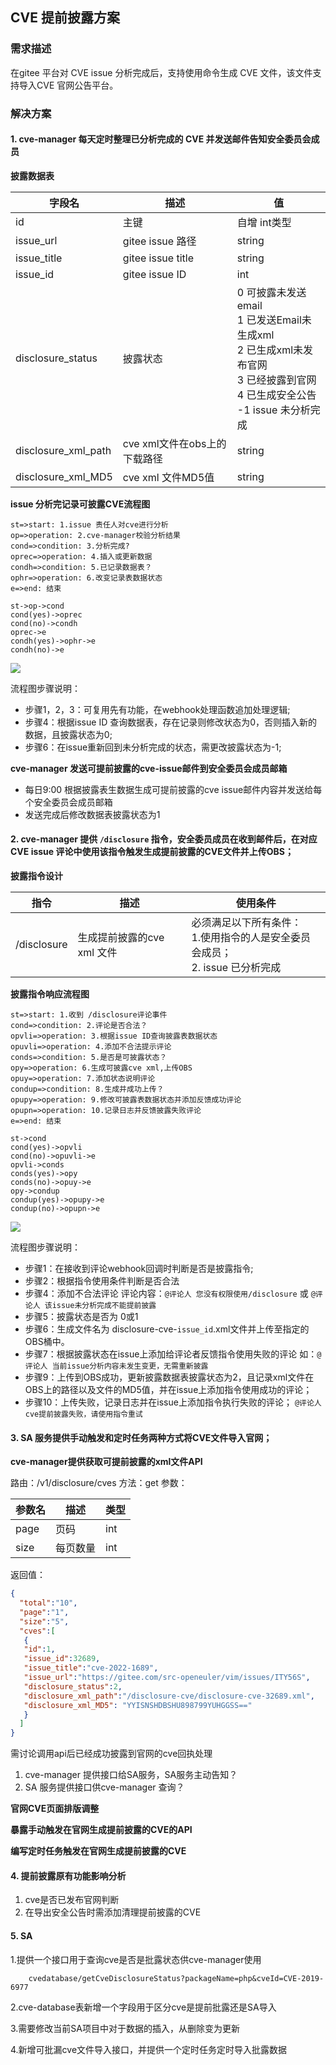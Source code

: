 ## CVE 提前披露方案

### 需求描述

在gitee 平台对 CVE issue 分析完成后，支持使用命令生成 CVE 文件，该文件支持导入CVE 官网公告平台。 

### 解决方案

#### 1. cve-manager 每天定时整理已分析完成的  CVE 并发送邮件告知安全委员会成员

**披露数据表**

|  字段名 | 描述  | 值 |
| ------------ | ------------ | ------------ |
| id  | 主键  | 自增 int类型  |
| issue_url  | gitee issue 路径  | string  |
| issue_title | gitee issue title | string |
| issue_id | gitee issue ID | int |
| disclosure_status | 披露状态 | 0 可披露未发送email <br> 1 已发送Email未生成xml<br> 2 已生成xml未发布官网<br> 3 已经披露到官网<br> 4 已生成安全公告<br> -1 issue 未分析完成   |
| disclosure_xml_path | cve xml文件在obs上的下载路径 | string |
| disclosure_xml_MD5 | cve  xml 文件MD5值 | string |
   
**issue 分析完记录可披露CVE流程图**

```flow
st=>start: 1.issue 责任人对cve进行分析
op=>operation: 2.cve-manager校验分析结果
cond=>condition: 3.分析完成?
oprec=>operation: 4.插入或更新数据
condh=>condition: 5.已记录数据表？
ophr=>operation: 6.改变记录表数据状态
e=>end: 结束

st->op->cond
cond(yes)->oprec
cond(no)->condh
oprec->e
condh(yes)->ophr->e
condh(no)->e
```

![](image/flow_issue_access.png)

流程图步骤说明：

- 步骤1，2，3：可复用先有功能，在webhook处理函数追加处理逻辑;
- 步骤4：根据issue ID 查询数据表，存在记录则修改状态为0，否则插入新的数据，且披露状态为0;
- 步骤6：在issue重新回到未分析完成的状态，需更改披露状态为-1;

**cve-manager 发送可提前披露的cve-issue邮件到安全委员会成员邮箱**

- 每日9:00 根据披露表生数据生成可提前披露的cve issue邮件内容并发送给每个安全委员会成员邮箱
- 发送完成后修改数据表披露状态为1

#### 2. cve-manager 提供 `/disclosure` 指令，安全委员成员在收到邮件后，在对应CVE issue 评论中使用该指令触发生成提前披露的CVE文件并上传OBS；

**披露指令设计**

|  指令 | 描述  | 使用条件  |
| ------------ | ------------ | ------------ |
| /disclosure  | 生成提前披露的cve xml 文件  |  必须满足以下所有条件：<br> 1.使用指令的人是安全委员会成员；<br> 2. issue 已分析完成 |

**披露指令响应流程图**

```flow
st=>start: 1.收到 /disclosure评论事件
cond=>condition: 2.评论是否合法？
opvli=>operation: 3.根据issue ID查询披露表数据状态
opuvli=>operation: 4.添加不合法提示评论
conds=>condition: 5.是否是可披露状态？
opy=>operation: 6.生成可披露cve xml,上传OBS
opuy=>operation: 7.添加状态说明评论
condup=>condition: 8.生成并成功上传？
opupy=>operation: 9.修改可披露表数据状态并添加反馈成功评论
opupn=>operation: 10.记录日志并反馈披露失败评论
e=>end: 结束

st->cond
cond(yes)->opvli
cond(no)->opuvli->e
opvli->conds
conds(yes)->opy
conds(no)->opuy->e
opy->condup
condup(yes)->opupy->e
condup(no)->opupn->e
```

![](image/disc_proc.png)

流程图步骤说明：

- 步骤1：在接收到评论webhook回调时判断是否是披露指令;
- 步骤2：根据指令使用条件判断是否合法
- 步骤4：添加不合法评论
  评论内容：`@评论人 您没有权限使用/disclosure` 或 `@评论人 该issue未分析完成不能提前披露`
- 步骤5：披露状态是否为 0或1 
- 步骤6：生成文件名为 disclosure-cve-`issue_id`.xml文件并上传至指定的OBS桶中。
- 步骤7：根据披露状态在issue上添加给评论者反馈指令使用失败的评论
  如：`@评论人 当前issue分析内容未发生变更，无需重新披露`
- 步骤9：上传到OBS成功，更新披露数据表披露状态为2，且记录xml文件在OBS上的路径以及文件的MD5值，并在issue上添加指令使用成功的评论；
- 步骤10：上传失败，记录日志并在issue上添加指令执行失败的评论；
  `@评论人 cve提前披露失败，请使用指令重试`


#### 3.  SA 服务提供手动触发和定时任务两种方式将CVE文件导入官网；

**cve-manager提供获取可提前披露的xml文件API**

路由：/v1/disclosure/cves
方法：get
参数：

|  参数名 | 描述  | 类型  |
| ------------ | ------------ | ------------ |
| page  | 页码  |  int |
| size  | 每页数量 | int  |


返回值：

```json
{
  "total":"10",
  "page":"1",
  "size":"5",
  "cves":[
   {
   "id":1,
   "issue_id":32689,
   "issue_title":"cve-2022-1689",
   "issue_url":"https://gitee.com/src-openeuler/vim/issues/ITY56S",
   "disclosure_status":2,
   "disclosure_xml_path":"/disclosure-cve/disclosure-cve-32689.xml",
   "disclosure_xml_MD5": "YYISNSHDBSHU898799YUHGGSS=="
   }
  ]
}
```

需讨论调用api后已经成功披露到官网的cve回执处理

1. cve-manager 提供接口给SA服务，SA服务主动告知？
2. SA 服务提供接口供cve-manager 查询？

**官网CVE页面排版调整**

**暴露手动触发在官网生成提前披露的CVE的API**

**编写定时任务触发在官网生成提前披露的CVE**


#### 4. 提前披露原有功能影响分析

1. cve是否已发布官网判断
2. 在导出安全公告时需添加清理提前披露的CVE
#### 5. SA

1.提供一个接口用于查询cve是否是批露状态供cve-manager使用
``` 
    cvedatabase/getCveDisclosureStatus?packageName=php&cveId=CVE-2019-6977
```
2.cve-database表新增一个字段用于区分cve是提前批露还是SA导入

3.需要修改当前SA项目中对于数据的插入，从删除变为更新

4.新增可批漏cve文件导入接口，并提供一个定时任务定时导入批露数据